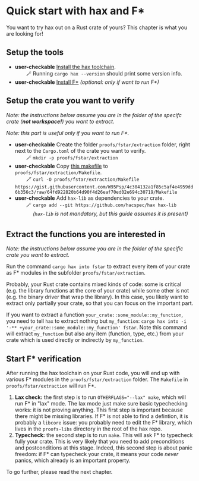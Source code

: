 # Quick start with hax and F*

You want to try hax out on a Rust crate of yours? This chapter is what you are looking for!

## Setup the tools

 - **user-checkable** [Install the hax toolchain](https://github.com/hacspec/hax?tab=readme-ov-file#installation).  
   <span style="margin-right:30px;"></span>🪄 Running `cargo hax --version` should print some version info.
 - **user-checkable** [Install F*](https://github.com/FStarLang/FStar/blob/master/INSTALL.md) *(optional: only if want to run F\*)*

## Setup the crate you want to verify

*Note: the instructions below assume you are in the folder of the specifc crate (**not workspace!**) you want to extract.*

*Note: this part is useful only if you want to run F\*.*


 - **user-checkable** Create the folder `proofs/fstar/extraction` folder, right next to the `Cargo.toml` of the crate you want to verify.  
   <span style="margin-right:30px;"></span>🪄 `mkdir -p proofs/fstar/extraction`
 - **user-checkable** Copy [this makefile](https://gist.github.com/W95Psp/4c304132a1f85c5af4e4959dd6b356c3) to `proofs/fstar/extraction/Makefile`.  
   <span style="margin-right:30px;"></span>🪄 `curl -O proofs/fstar/extraction/Makefile https://gist.githubusercontent.com/W95Psp/4c304132a1f85c5af4e4959dd6b356c3/raw/64fd922820b64d90f4d26eaf70ed02e694c30719/Makefile`
 - **user-checkable** Add `hax-lib` as dependencies to your crate.  
   <span style="margin-right:30px;"></span>🪄 `cargo add --git https://github.com/hacspec/hax hax-lib`  
   <span style="margin-right:30px;"></span><span style="opacity: 0;">🪄</span> *(`hax-lib` is not mandatory, but this guide assumes it is present)*

## Extract the functions you are interested in

*Note: the instructions below assume you are in the folder of the
specific crate you want to extract.*

Run the command `cargo hax into fstar` to extract every item of your
crate as F* modules in the subfolder `proofs/fstar/extraction`.

Probably, your Rust crate contains mixed kinds of code: some is
critical (e.g. the library functions at the core of your crate) while
some other is not (e.g. the binary driver that wrap the library). In
this case, you likely want to extract only partially your crate, so
that you can focus on the important part.

If you want to extract a function
`your_crate::some_module::my_function`, you need to tell `hax` to
extract nothing but `my_function`: 
`cargo hax into -i '-** +your_crate::some_module::my_function' fstar`.
Note this command will extract `my_function` but also any item
(function, type, etc.) from your crate which is used directly or
indirectly by `my_function`.

## Start F* verification
After running the hax toolchain on your Rust code, you will end up
with various F* modules in the `proofs/fstar/extraction` folder. The
`Makefile` in `proofs/fstar/extraction` will run F*.

1. **Lax check:** the first step is to run `OTHERFLAGS="--lax" make`,
   which will run F* in "lax" mode. The lax mode just make sure basic
   typechecking works: it is not proving anything. This first step is
   important because there might be missing libraries. If F* is not
   able to find a defintion, it is probably a `libcore` issue: you
   probably need to edit the F* library, which lives in the
   `proofs-libs` directory in the root of the hax repo.
2. **Typecheck:** the second step is to run `make`. This will ask F*
   to typecheck fully your crate. This is very likely that you need to
   add preconditions and postconditions at this stage. Indeed, this
   second step is about panic freedom: if F* can typecheck your crate,
   it means your code *never* panics, which already is an important
   property.

To go further, please read the next chapter.
